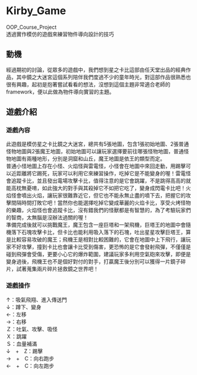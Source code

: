 # Kirby_Game
OOP_Course_Project  
透過實作模仿的遊戲來練習物件導向設計的技巧

## 動機
經過期初的討論，從眾多的遊戲中，我們想到星之卡比這部由任天堂出品的經典作品，其中鏡之大迷宮這個系列陪伴我們度過不少的童年時光，對這部作品很熟悉也很有興趣，起初是抱著嘗試看看的想法，沒想到這個主題非常適合老師的framework，便以此做為物件導向實習的主題。

## 遊戲介紹
### 遊戲內容
此遊戲是模仿星之卡比鏡之大迷宮，總共有5張地圖，包含1張初始地圖、2張普通怪物地圖與2張魔王地圖，初始地圖可以讓玩家選擇要前往哪張怪物地圖，普通怪物地圖有兩種地形，分別是洞窟和山丘，魔王地圖是依王的類型而定。   
普通小怪地圖上存在小怪、火焰怪與雷電怪，小怪會在地圖中來回走動，用踢擊可以近距離將它踢死，玩家可以利用它來練習操作，吃掉它是不能變身的喔！雷電怪會追蹤卡比，並且發出電場攻擊卡比，值得注意的是它會跳躍，不是跳得高高的就能高枕無憂唷，如此強大的對手與其殺掉它不如把它吃了，變身成閃電卡比吧！火焰怪會噴出火焰，讓玩家很難靠近它，但它也不能永無止盡的噴下去，把握它的攻擊間隔時間打敗它吧！當然你也能選擇吃掉它變成華麗的火焰卡比，享受火烤怪物的樂趣，火焰怪也會追蹤卡比，沒有錯我們的怪獸都是有智慧的，為了考驗玩家們的智商，太無腦是沒辦法過關的喔！  
準備完成後就可以挑戰魔王，魔王包含一座巨塔和一架飛機，巨塔王的地圖中會隨機落下石塊攻擊卡比，但卡比也能利用吸入落下的石塊，吐出星星攻擊巨塔王，算是比較容易攻破的魔王；飛機王是相對比較困難的，它會在地圖中上下飛行，讓玩家不好攻擊，撞到卡比也會讓卡比受到傷害，更恐怖的是它會發射飛彈，不僅僅是碰到飛彈會受傷，更要小心它的爆炸範圍，建議玩家多利用空氣砲來攻擊，即便是變身過後，飛機王也不是個好對付的對手，打贏魔王後分別可以獲得一片鏡子碎片，試著蒐集兩片碎片拯救鏡之世界吧！

### 遊戲操作
↑：吸氣飛翔、進入傳送門  
↓：蹲下、變身  
←：左移  
→：右移  
Ｚ：吐氣、攻擊、吸怪  
Ｘ：跳躍  
Ｓ：血量補滿  
↓　+　Z：踢擊  
→　+　C：向右跑步  
←　+　C：向左跑步  
